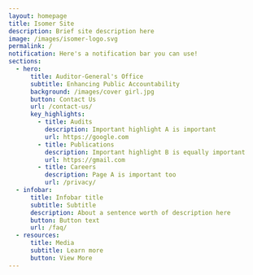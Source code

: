 ```yaml
---
layout: homepage
title: Isomer Site
description: Brief site description here
image: /images/isomer-logo.svg
permalink: /
notification: Here's a notification bar you can use!
sections:
  - hero:
      title: Auditor-General's Office
      subtitle: Enhancing Public Accountability
      background: /images/cover girl.jpg
      button: Contact Us
      url: /contact-us/
      key_highlights:
        - title: Audits
          description: Important highlight A is important
          url: https://google.com
        - title: Publications
          description: Important highlight B is equally important
          url: https://gmail.com
        - title: Careers
          description: Page A is important too
          url: /privacy/
  - infobar:
      title: Infobar title
      subtitle: Subtitle
      description: About a sentence worth of description here
      button: Button text
      url: /faq/
  - resources:
      title: Media
      subtitle: Learn more
      button: View More
---
```

